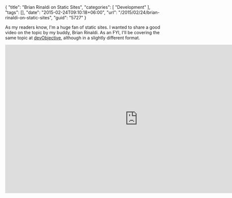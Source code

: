 {
	"title": "Brian Rinaldi on Static Sites",
	"categories": [
		"Development"
	],
	"tags": [],
	"date": "2015-02-24T09:10:18+06:00",
	"url": "/2015/02/24/brian-rinaldi-on-static-sites",
	"guid": "5727"
}

As my readers know, I'm a huge fan of static sites. I wanted to share a good video on the topic by my buddy, Brian Rinaldi. As an FYI, I'll be covering the same topic at <a href="http://www.devobjective.com/">devObjective</a>, although in a slightly different format.

<!--more-->

<iframe width="853" height="480" src="https://www.youtube.com/embed/R-fJWOO1bjE?rel=0" frameborder="0" allowfullscreen></iframe>